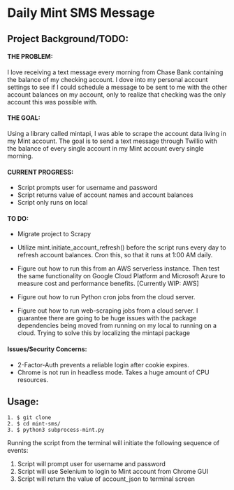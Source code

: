 # Daily Mint SMS Message

## Project Background/TODO:
#### THE PROBLEM: 
I love receiving a text message every morning from Chase Bank containing the balance of my checking account. I dove into my personal account settings to see if I could schedule a message to be sent to me with the other account balances on my account, only to realize that checking was the only account this was possible with. 

#### THE GOAL: 
Using a library called mintapi, I was able to scrape the account data living in my Mint account. The goal is to send a text message through Twillio with the balance of every single account in my Mint account every single morning.

#### CURRENT PROGRESS:
* Script prompts user for username and password
* Script returns value of account names and account balances
* Script only runs on local

#### TO DO:
* Migrate project to Scrapy

* Utilize mint.initiate_account_refresh() before the script runs every day to refresh account balances. Cron this, so that it runs at 1:00 AM daily.  
* Figure out how to run this from an AWS serverless instance. Then test the same functionality on Google Cloud Platform and Microsoft Azure to measure cost and performance benefits. [Currently WIP: AWS]
* Figure out how to run Python cron jobs from the cloud server.
* Figure out how to run web-scraping jobs from a cloud server. I guarantee there are going to be huge issues with the package dependencies being moved from running on my local to running on a cloud. Trying to solve this by localizing the mintapi package

#### Issues/Security Concerns:
* 2-Factor-Auth prevents a reliable login after cookie expires.
* Chrome is not run in headless mode. Takes a huge amount of CPU resources.

## Usage:

```
1. $ git clone
2. $ cd mint-sms/
3. $ python3 subprocess-mint.py
```

Running the script from the terminal will initiate the following sequence of events:

1. Script will prompt user for username and password
2. Script will use Selenium to login to Mint account from Chrome GUI
3. Script will return the value of account_json to terminal screen